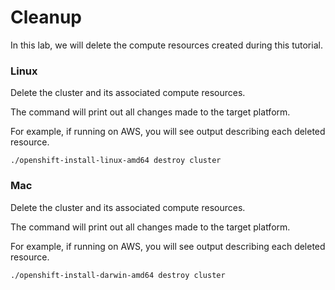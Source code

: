 # Cleanup

In this lab, we will delete the compute resources created during this tutorial.

### Linux

Delete the cluster and its associated compute resources.

The command will print out all changes made to the target platform.

For example, if running on AWS, you will see output describing each deleted resource.

```
./openshift-install-linux-amd64 destroy cluster
```

### Mac

Delete the cluster and its associated compute resources.

The command will print out all changes made to the target platform.

For example, if running on AWS, you will see output describing each deleted resource.

```
./openshift-install-darwin-amd64 destroy cluster
```
